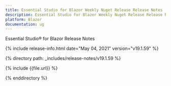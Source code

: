 ```yaml
---
title: Essential Studio for Blazor Weekly Nuget Release Release Notes  
description: Essential Studio for Blazor Weekly Nuget Release Release Notes  
platform: Blazor
documentation: ug
---
```


Essential Studio&reg; for Blazor  Release Notes  

{% include release-info.html date="May 04, 2021"  version="v19.1.59" %} 


{% directory path: _includes/release-notes/v19.1.59 %}

{% include {{file.url}} %}

{% enddirectory %}

